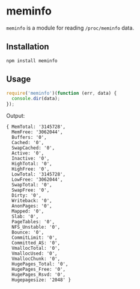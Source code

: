 # meminfo
`meminfo` is a module for reading `/proc/meminfo` data.

## Installation

    npm install meminfo

## Usage
```js
require('meminfo')(function (err, data) {
  console.dir(data);
});
```

Output:

```
{ MemTotal: '3145728',
  MemFree: '3062044',
  Buffers: '0',
  Cached: '0',
  SwapCached: '0',
  Active: '0',
  Inactive: '0',
  HighTotal: '0',
  HighFree: '0',
  LowTotal: '3145728',
  LowFree: '3062044',
  SwapTotal: '0',
  SwapFree: '0',
  Dirty: '0',
  Writeback: '0',
  AnonPages: '0',
  Mapped: '0',
  Slab: '0',
  PageTables: '0',
  NFS_Unstable: '0',
  Bounce: '0',
  CommitLimit: '0',
  Committed_AS: '0',
  VmallocTotal: '0',
  VmallocUsed: '0',
  VmallocChunk: '0',
  HugePages_Total: '0',
  HugePages_Free: '0',
  HugePages_Rsvd: '0',
  Hugepagesize: '2048' }
```
